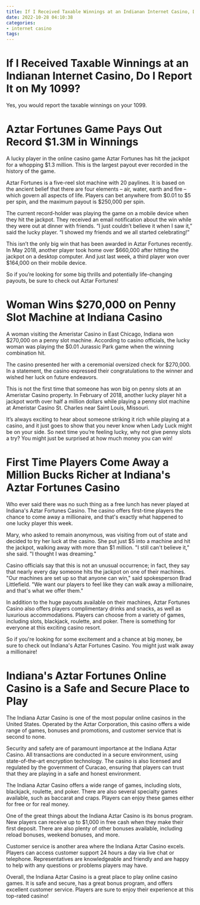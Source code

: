 ```yaml
---
title: If I Received Taxable Winnings at an Indianan Internet Casino, Do I Report It on My 1099
date: 2022-10-28 04:10:38
categories:
- internet casino
tags:
---
```



#  If I Received Taxable Winnings at an Indianan Internet Casino, Do I Report It on My 1099?



Yes, you would report the taxable winnings on your 1099.

#  Aztar Fortunes Game Pays Out Record $1.3M in Winnings

A lucky player in the online casino game Aztar Fortunes has hit the jackpot for a whopping $1.3 million. This is the largest payout ever recorded in the history of the game.

Aztar Fortunes is a five-reel slot machine with 20 paylines. It is based on the ancient belief that there are four elements – air, water, earth and fire – which govern all aspects of life. Players can bet anywhere from $0.01 to $5 per spin, and the maximum payout is $250,000 per spin.

The current record-holder was playing the game on a mobile device when they hit the jackpot. They received an email notification about the win while they were out at dinner with friends. “I just couldn’t believe it when I saw it,” said the lucky player. “I showed my friends and we all started celebrating!”

This isn’t the only big win that has been awarded in Aztar Fortunes recently. In May 2018, another player took home over $660,000 after hitting the jackpot on a desktop computer. And just last week, a third player won over $164,000 on their mobile device.

So if you’re looking for some big thrills and potentially life-changing payouts, be sure to check out Aztar Fortunes!

#  Woman Wins $270,000 on Penny Slot Machine at Indiana Casino

A woman visiting the Ameristar Casino in East Chicago, Indiana won $270,000 on a penny slot machine. According to casino officials, the lucky woman was playing the $0.01 Jurassic Park game when the winning combination hit.

The casino presented her with a ceremonial oversized check for $270,000. In a statement, the casino expressed their congratulations to the winner and wished her luck on future endeavors.

This is not the first time that someone has won big on penny slots at an Ameristar Casino property. In February of 2018, another lucky player hit a jackpot worth over half a million dollars while playing a penny slot machine at Ameristar Casino St. Charles near Saint Louis, Missouri.

It’s always exciting to hear about someone striking it rich while playing at a casino, and it just goes to show that you never know when Lady Luck might be on your side. So next time you’re feeling lucky, why not give penny slots a try? You might just be surprised at how much money you can win!

#  First Time Players Come Away a Million Bucks Richer at Indiana's Aztar Fortunes Casino

Who ever said there was no such thing as a free lunch has never played at Indiana's Aztar Fortunes Casino. The casino offers first-time players the chance to come away a millionaire, and that's exactly what happened to one lucky player this week.

Mary, who asked to remain anonymous, was visiting from out of state and decided to try her luck at the casino. She put just $5 into a machine and hit the jackpot, walking away with more than $1 million. "I still can't believe it," she said. "I thought I was dreaming."

Casino officials say that this is not an unusual occurrence; in fact, they say that nearly every day someone hits the jackpot on one of their machines. "Our machines are set up so that anyone can win," said spokesperson Brad Littlefield. "We want our players to feel like they can walk away a millionaire, and that's what we offer them."

In addition to the huge payouts available on their machines, Aztar Fortunes Casino also offers players complimentary drinks and snacks, as well as luxurious accommodations. Players can choose from a variety of games, including slots, blackjack, roulette, and poker. There is something for everyone at this exciting casino resort.

So if you're looking for some excitement and a chance at big money, be sure to check out Indiana's Aztar Fortunes Casino. You might just walk away a millionaire!

#  Indiana's Aztar Fortunes Online Casino is a Safe and Secure Place to Play

The Indiana Aztar Casino is one of the most popular online casinos in the United States. Operated by the Aztar Corporation, this casino offers a wide range of games, bonuses and promotions, and customer service that is second to none.

Security and safety are of paramount importance at the Indiana Aztar Casino. All transactions are conducted in a secure environment, using state-of-the-art encryption technology. The casino is also licensed and regulated by the government of Curacao, ensuring that players can trust that they are playing in a safe and honest environment.

The Indiana Aztar Casino offers a wide range of games, including slots, blackjack, roulette, and poker. There are also several specialty games available, such as baccarat and craps. Players can enjoy these games either for free or for real money.

One of the great things about the Indiana Aztar Casino is its bonus program. New players can receive up to $1,000 in free cash when they make their first deposit. There are also plenty of other bonuses available, including reload bonuses, weekend bonuses, and more.

Customer service is another area where the Indiana Aztar Casino excels. Players can access customer support 24 hours a day via live chat or telephone. Representatives are knowledgeable and friendly and are happy to help with any questions or problems players may have.

Overall, the Indiana Aztar Casino is a great place to play online casino games. It is safe and secure, has a great bonus program, and offers excellent customer service. Players are sure to enjoy their experience at this top-rated casino!